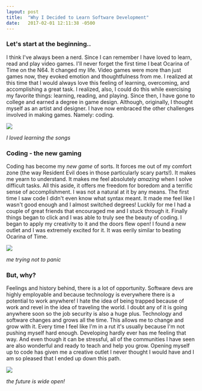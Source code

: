 ```yaml
---
layout: post
title:  "Why I Decided to Learn Software Development"
date:   2017-02-01 12:11:38 -0500
---
```



### Let's start at the beginning..
I think I've always been a nerd. Since I can remember I have loved to learn, read and play video games.  I'll never forget the first time I beat Ocarina of Time on the N64. It changed my life. Video games were more than just games now, they evoked emotion and thoughtfulness from me. I realized at this time that I would always love this feeling of learning, overcoming, and accomplishing a great task. I realized, also, I could do this while exercising my favorite things: learning, reading, and playing. Since then, I have gone to college and earned a degree in game design. Although, originally, I thought myself as an artist and designer. I have now embraced the other challenges involved in making games. Namely: coding. 

![](http://17rg073sukbm1lmjk9jrehb643.wpengine.netdna-cdn.com/wp-content/uploads/2014/04/sheik2.jpg)

*I loved learning the songs*

 ### Coding - the new gaming
Coding has become my *new game* of sorts. It forces me out of my comfort zone (the way Resident Evil does in those particularly scary parts!). It makes me yearn to understand. It makes me feel absolutely *amazing* when I solve difficult tasks. All this aside, it offers me freedom for boredom and a terrific sense of accomplishment. I was not a natural at it by any means. The first time I saw code I didn't even know what syntax meant. It made me feel like I wasn't good enough and I almost switched degrees! Luckily for me I had a couple of great friends that encouraged me and I stuck through it. Finally things began to click and I was able to truly see the beauty of coding. I began to apply my creativity to it and the doors flew open! I found a new outlet and I was extremely excited for it. It was eerily similar to beating Ocarina of Time. 

![](http://i.imgur.com/KspV3Ao.jpg)

*me trying not to panic*

### But, why?
Feelings and history behind, there is a lot of opportunity. Software devs are highly employable and because technology is everywhere there is a potential to work anywhere! I hate the idea of being trapped because of work and revel in the idea of traveling the world. I doubt any of it is going anywhere soon so the job security is also a huge plus. Technology and software changes and grows all the time. This allows me to change and grow with it. Every time I feel like I'm in a rut it's usually because I'm not pushing myself hard enough. Developing hardly ever has me feeling that way. And even though it can be stressful, all of the communities I have seen are also wonderful and ready to teach and help you grow. Opening myself up to code has given me a creative outlet I never thought I would have and I am so pleased that I ended up down this path.

![](http://i.imgur.com/0un1clT.jpg)

*the future is wide open!*
